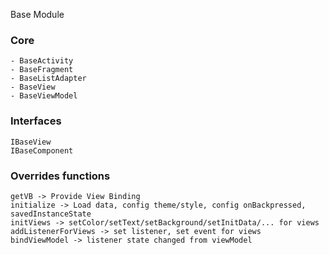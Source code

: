 Base Module

### Core
    - BaseActivity
    - BaseFragment
    - BaseListAdapter
    - BaseView
    - BaseViewModel

### Interfaces
    IBaseView
    IBaseComponent

### Overrides functions
    getVB -> Provide View Binding
    initialize -> Load data, config theme/style, config onBackpressed, savedInstanceState
    initViews -> setColor/setText/setBackground/setInitData/... for views
    addListenerForViews -> set listener, set event for views
    bindViewModel -> listener state changed from viewModel
    